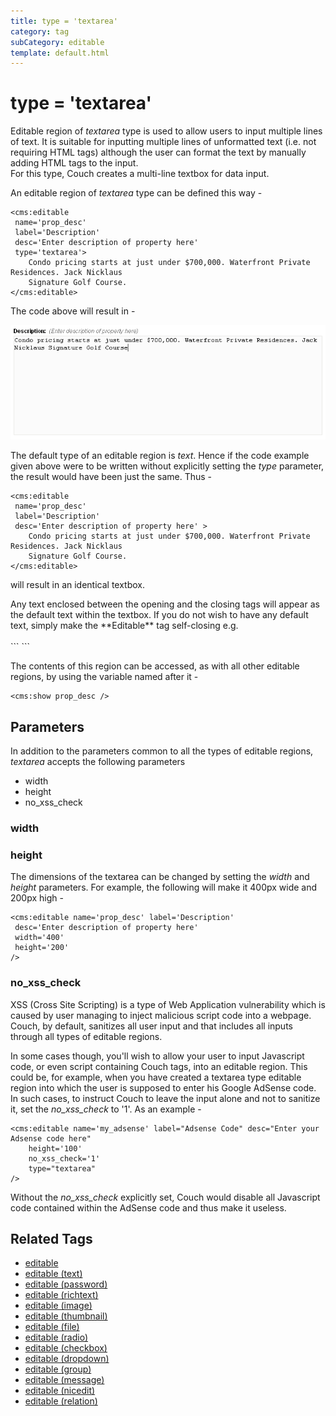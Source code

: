 ```yaml
---
title: type = 'textarea'
category: tag
subCategory: editable
template: default.html
---
```


# type = 'textarea'

Editable region of _textarea_ type is used to allow users to input multiple lines of text. It is suitable for inputting multiple lines of unformatted text (i.e. not requiring HTML tags) although the user can format the text by manually adding HTML tags to the input.<br/>
For this type, Couch creates a multi-line textbox for data input.

An editable region of _textarea_ type can be defined this way -

```
<cms:editable
 name='prop_desc'
 label='Description'
 desc='Enter description of property here'
 type='textarea'>
    Condo pricing starts at just under $700,000. Waterfront Private Residences. Jack Nicklaus
    Signature Golf Course.
</cms:editable>
```

The code above will result in -

![](../../../../assets/img/contents/editable-textarea.gif)

The default type of an editable region is _text_. Hence if the code example given above were to be written without explicitly setting the _type_ parameter, the result would have been just the same. Thus -

```
<cms:editable
 name='prop_desc'
 label='Description'
 desc='Enter description of property here' >
    Condo pricing starts at just under $700,000. Waterfront Private Residences. Jack Nicklaus
    Signature Golf Course.
</cms:editable>
```

will result in an identical textbox.

<p class="notice">
    Any text enclosed between the opening and the closing tags will appear as the default text within the textbox. If you do not wish to have any default text, simply make the **Editable** tag self-closing e.g.<br/>
    <br/>
    ```
<cms:editable name='prop_desc' label='Description' desc='Enter description of property here' />
    ```
</p>

The contents of this region can be accessed, as with all other editable regions, by using the variable named after it -

```
<cms:show prop_desc />
```

## Parameters

In addition to the parameters common to all the types of editable regions, _textarea_ accepts the following parameters

*   width
*   height
*   no\_xss\_check

### width

### height

The dimensions of the textarea can be changed by setting the _width_ and _height_ parameters. For example, the following will make it 400px wide and 200px high -

```
<cms:editable name='prop_desc' label='Description'
 desc='Enter description of property here'
 width='400'
 height='200'
/>
```

### no_xss_check

XSS (Cross Site Scripting) is a type of Web Application vulnerability which is caused by user managing to inject malicious script code into a webpage. Couch, by default, sanitizes all user input and that includes all inputs through all types of editable regions.

In some cases though, you'll wish to allow your user to input Javascript code, or even script containing Couch tags, into an editable region. This could be, for example, when you have created a textarea type editable region into which the user is supposed to enter his Google AdSense code. In such cases, to instruct Couch to leave the input alone and not to sanitize it, set the _no\_xss\_check_ to '1'. As an example -

```
<cms:editable name='my_adsense' label="Adsense Code" desc="Enter your Adsense code here"
    height='100'
    no_xss_check='1'
    type="textarea"
/>
```

Without the _no\_xss\_check_ explicitly set, Couch would disable all Javascript code contained within the AdSense code and thus make it useless.

## Related Tags

*   [editable](../../../editable.html)
*   [editable (text)](../../text.html)
*   [editable (password)](../../password.html)
*   [editable (richtext)](../../richtext.html)
*   [editable (image)](../../image.html)
*   [editable (thumbnail)](../../thumbnail.html)
*   [editable (file)](../../file.html)
*   [editable (radio)](../../radio.html)
*   [editable (checkbox)](../../checkbox.html)
*   [editable (dropdown)](../../dropdown.html)
*   [editable (group)](../../group.html)
*   [editable (message)](../../message.html)
*   [editable (nicedit)](../../nicedit.html)
*   [editable (relation)](../../relation.html)
